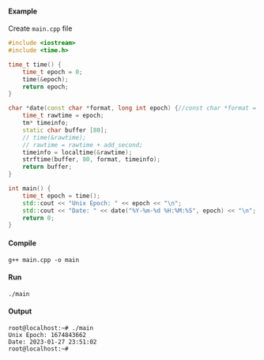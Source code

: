 <h4>Example</h4>

Create ``main.cpp`` file



```cpp
#include <iostream>
#include <time.h>

time_t time() {
	time_t epoch = 0;
	time(&epoch);
	return epoch;
}

char *date(const char *format, long int epoch) {//const char *format = "%Y-%m-%d", long long add_second = 0) {
	time_t rawtime = epoch;
	tm* timeinfo;
	static char buffer [80];
	// time(&rawtime);
	// rawtime = rawtime + add_second;
	timeinfo = localtime(&rawtime);
	strftime(buffer, 80, format, timeinfo);
	return buffer;
}

int main() {
	time_t epoch = time();
	std::cout << "Unix Epoch: " << epoch << "\n";
	std::cout << "Date: " << date("%Y-%m-%d %H:%M:%S", epoch) << "\n";
	return 0;
}

```

<h4>Compile</h4>

```
g++ main.cpp -o main
```

<h4>Run</h4>

```
./main
```

<H4>Output</H4>

```
root@localhost:~# ./main
Unix Epoch: 1674843662
Date: 2023-01-27 23:51:02
root@localhost:~#
```
